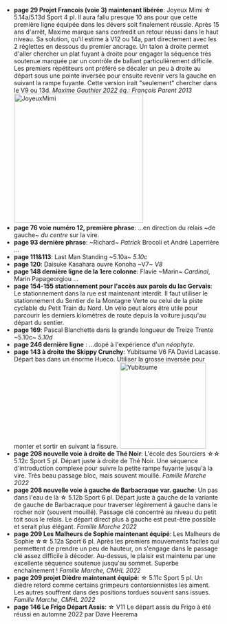 <script lang="ts">
    import Image from "svimg";
</script>
- **page 29 Projet Francois (voie 3) maintenant libérée**: Joyeux Mimi &star; 5.14a/5.13d Sport 4 pl. Il aura fallu presque 10 ans pour que cette première ligne équipée dans les dévers soit finalement réussie. Après 15 ans d'arrêt, Maxime marque sans contredit un retour réussi dans le haut niveau. Sa solution, qu'il estime à V12 ou 14a, part directement avec les 2 réglettes en dessous du premier ancrage. Un talon à droite permet d'aller chercher un plat fuyant à droite pour engager la séquence très soutenue marquée par un contrôle de ballant particulièrement difficile. Les premiers répétiteurs ont préféré se décaler un peu à droite au départ sous une pointe inversée pour ensuite revenir vers la gauche en suivant la rampe fuyante. Cette version irait "seulement" chercher dans le V9 ou 13d. *Maxime Gauthier 2022 éq.: François Parent 2013*<Image src="JoyeuxMimi.jpg" width="300" alt="JoyeuxMimi"/>
- **page 76 voie numéro 12, première phrase**: ...en direction du relais ~de gauche~ *du centre* sur la vire.
- **page 93 dernière phrase**: ~Richard~ *Patrick* Brocoli et André Laperrière ...
- **page 111&113**: Last Man Standing ~5.10a~ *5.10c*
- **page 120**: Daisuke Kasahara ouvre Konoha ~V7~ *V8*
- **page 148 dernière ligne de la 1ere colonne**: Flavie ~Marin~ *Cardinal*, Marin Papageorgiou ...
- **page 154-155 stationnement pour l'accès aux parois du lac Gervais**: Le stationnement dans la rue est maintenant interdit. Il faut utiliser le stationnement du Sentier de la Montagne Verte ou celui de la piste cyclable du Petit Train du Nord. Un vélo peut alors être utile pour parcourir les derniers kilomètres de route depuis la voiture jusqu'au départ du sentier. 
- **page 169**: Pascal Blanchette dans la grande longueur de Treize Trente ~5.10c~ *5.10d*
- **page 246 dernière ligne** : ...dopé à l'expérience d'un *néophyte*.
- **page 143 à droite the Skippy Crunchy**: Yubitsume V6 FA David Lacasse. Départ bas dans un énorme Hueco. Utiliser la grosse inversée pour monter et sortir en suivant la fissure. <Image src="Yubitsume2.jpg" width="200" alt="Yubitsume"/>
- **page 208 nouvelle voie à droite de Thé Noir**: L'école des Sourciers &star;&star; 5.12c Sport 5 pl. Départ juste à droite de Thé Noir. Une séquence d'introduction complexe pour suivre la petite rampe fuyante jusqu'à la vire. Très beau passage bloc, mais souvent mouillé. *Famille Marche 2022*
- **page 208 nouvelle voie à gauche de Barbacraque var. gauche**: Un pas dans l'eau de là &star; 5.12b Sport 6 pl. Départ juste à gauche de la variante de gauche de Barbacraque pour traverser légèrement à gauche dans le rocher noir (souvent mouillé). Passage clé concentré au niveau du petit toit sous le relais. Le départ direct plus à gauche est peut-être possible et serait plus élégant. *Famille Marche 2022*
- **page 209 Les Malheurs de Sophie maintenant équipé**: Les Malheurs de Sophie &star;&star; 5.12a Sport 6 pl. Après les premiers mouvements faciles qui permettent de prendre un peu de hauteur, on s'engage dans le passage clé assez difficile à décoder. Au-dessus, le plaisir est maintenu par une excellente séquence soutenue jusqu'au sommet. Superbe enchaînement ! *Famille Marche, CMHL 2022*
- **page 209 projet Dièdre maintenant équipé**: &star; 5.11c Sport 5 pl. Un dièdre retord comme certains grimpeurs contorsionnistes les aiment. Les autres souffrent dans des positions tordues souvent sans issues. *Famille Marche, CMHL 2022*
- **page 146 Le Frigo Départ Assis**: &star; V11 Le départ assis du Frigo à été réussi en automne 2022 par Dave Heerema

